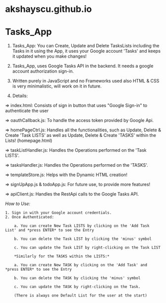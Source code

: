 # akshayscu.github.io
# Tasks_App

1. Tasks_App: You can Create, Update and Delete TasksLists including the Tasks in it using the App, it uses your Google account 'Tasks' and keeps it updated when you make changes!

2. Tasks_App, uses Google Tasks API in the backend. It needs a google account authorization sign-in.

3. Written purely in JavaScript and no Frameworks used also HTML & CSS is very minimalistic, will work on it in future.

4. Details:

=> index.html: Consists of sign in button that uses "Google Sign-in" to authenticate the user

=> oauthCallback.js: To handle the access token provided by Google Api.

=> homePageCtrl.js: Handles all the functionalities, such as Update, Delete & Create 'Task LISTS' as well as Update, Delete & Create 'TASKS' within the Lists! (homepage.html)

=> taskListHandler.js: Handles the Operations performed on the 'Task LISTS'.

=> tasksHandler.js: Handles the Operations performed on the 'TASKS'.

=> templateStore.js: Helps with the Dynamic HTML creation!

=> signUpApp.js & todoApp.js: For future use, to provide more features!

=> apiClient.js: Handles the RestApi calls to the Google Tasks API.

*How to Use:*
	
	1. Sign in with your Google account credentials.
	2. Once Authenticated:
		
		a. You can create New Task LISTS by clicking on the 'Add Task List' and *press ENTER* to see the Entry	
		
		b. You can delete the Task LIST by clicking the 'minus' symbol
		
		c. You can update the Task LIST by right-clicking on the Task LIST
		
		*Similarly for the TASKS within the LISTS:*
	
		a. You can create New TASK by clicking on the 'Add Task' and *press ENTER* to see the Entry	
	
		b. You can delete the TASK by clicking the 'minus' symbol
	
		c. You can update the TASK by right-clicking on the Task.

		(There is always one Default List for the user at the start)
